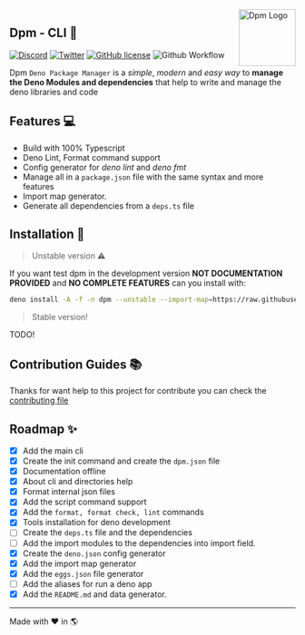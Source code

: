 <img src="https://avatars.githubusercontent.com/u/97813425" align="right" alt="Dpm Logo" width="100">

## Dpm - CLI :sauropod:

[![Discord](https://img.shields.io/discord/932381618851692565?label=Discord&logo=discord&logoColor=white)](https://discord.gg/Um27YPJKud)
[![Twitter](https://img.shields.io/twitter/follow/dpm_land?label=Dpm%20Land&style=social)](https://twitter.com/intent/follow?screen_name=dpm_land)
[![GitHub license](https://img.shields.io/github/license/dpmland/cli?label=License)](./LICENSE)
![Github Workflow](https://img.shields.io/github/workflow/status/dpmland/cli/CI)

Dpm `Deno Package Manager` is a _simple_, _modern_ and _easy way_ to **manage
the Deno Modules and dependencies** that help to write and manage the deno
libraries and code

## Features :computer:

- Build with 100% Typescript
- Deno Lint, Format command support
- Config generator for _deno lint_ and _deno fmt_
- Manage all in a `package.json` file with the same syntax and more features
- Import map generator.
- Generate all dependencies from a `deps.ts` file

## Installation :rocket:

> Unstable version :warning:

If you want test dpm in the development version **NOT DOCUMENTATION PROVIDED**
and **NO COMPLETE FEATURES** can you install with:

```sh
deno install -A -f -n dpm --unstable --import-map=https://raw.githubusercontent.com/dpmland/dpm/dev/import_map.json https://raw.githubusercontent.com/dpmland/dpm/dev/cli.ts
```

> Stable version!

TODO!

## Contribution Guides :books:

Thanks for want help to this project for contribute you can check the
[contributing file](./CONTRIBUTING.md)

## Roadmap :sparkles:

- [x] Add the main cli
- [x] Create the init command and create the `dpm.json` file
- [x] Documentation offline
- [x] About cli and directories help
- [x] Format internal json files
- [x] Add the script command support
- [x] Add the `format, format check, lint` commands
- [x] Tools installation for deno development
- [ ] Create the `deps.ts` file and the dependencies
- [ ] Add the import modules to the dependencies into import field.
- [x] Create the `deno.json` config generator
- [x] Add the import map generator
- [x] Add the `eggs.json` file generator
- [ ] Add the aliases for run a deno app
- [x] Add the `README.md` and data generator.

---

Made with :heart: in :earth_americas:
